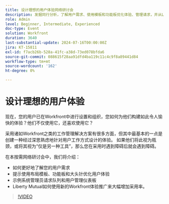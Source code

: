 ```yaml
---
title: 设计理想的用户体验网络研讨会
description: 发掘同行分析，了解用户需求、使用模板和功能板优化体验、管理请求，并从Liberty Mutual的Workfront成功中学习。
role: Admin
level: Beginner, Intermediate, Experienced
doc-type: Event
solution: Workfront
duration: 3640
last-substantial-update: 2024-07-16T00:00:00Z
jira: KT-15811
exl-id: f7acb26b-528a-41fc-a38d-73ed078bfda6
source-git-commit: 088615f28aa91dfd4ba119c11c4c9f8a89441d84
workflow-type: tm+mt
source-wordcount: '162'
ht-degree: 0%

---
```


# 设计理想的用户体验

现在，您的用户已在Workfront中进行设置和组织，您如何为他们构建如此令人愉快的体验？他们不仅使用它，还喜欢使用它？

采用诸如Workfront之类的工作管理解决方案有很多方面，但其中最基本的一点是创建一种经过深思熟虑地针对用户工作方式设计的体验。 如果他们将此视为瓶颈，或将其视为“仅是另一种工具”，那么您在采用时遇到障碍后就会遇到障碍。

在本按需网络研讨会中，我们将介绍：

* 如何更好地了解您的用户需求
* 提示使用布局模板、功能板和大头针优化用户体验
* 示例系统管理员请求队列和用户管理仪表板
* Liberty Mutual如何使用新的Workfront体验推广来大幅增加采用率。

>[!VIDEO](https://video.tv.adobe.com/v/3431005/?learn=on)
